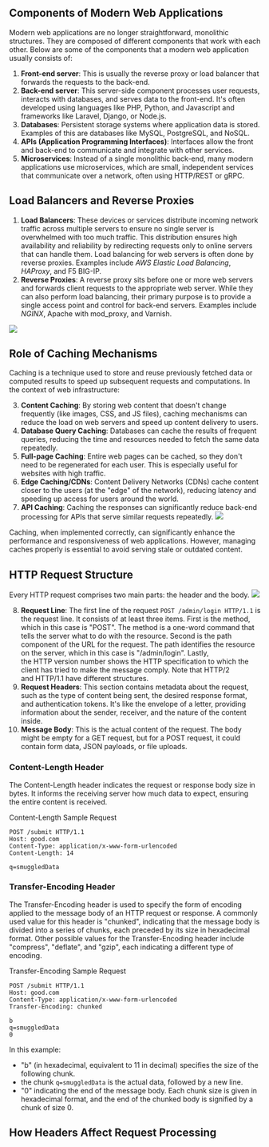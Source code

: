 
## Components of Modern Web Applications
Modern web applications are no longer straightforward, monolithic structures. They are composed of different components that work with each other. Below are some of the components that a modern web application usually consists of:

1. **Front-end server**: This is usually the reverse proxy or load balancer that forwards the requests to the back-end.
2. **Back-end server**: This server-side component processes user requests, interacts with databases, and serves data to the front-end. It's often developed using languages like PHP, Python, and Javascript and frameworks like Laravel, Django, or Node.js.
3. **Databases**: Persistent storage systems where application data is stored. Examples of this are databases like MySQL, PostgreSQL, and NoSQL.
4. **APIs (Application Programming Interfaces)**: Interfaces allow the front and back-end to communicate and integrate with other services.
5. **Microservices**: Instead of a single monolithic back-end, many modern applications use microservices, which are small, independent services that communicate over a network, often using HTTP/REST or gRPC.

## Load Balancers and Reverse Proxies
1. **Load Balancers**: These devices or services distribute incoming network traffic across multiple servers to ensure no single server is overwhelmed with too much traffic. This distribution ensures high availability and reliability by redirecting requests only to online servers that can handle them. Load balancing for web servers is often done by reverse proxies. Examples include *AWS Elastic Load Balancing*, *HAProxy*, and F5 BIG-IP.
2. **Reverse Proxies**: A reverse proxy sits before one or more web servers and forwards client requests to the appropriate web server. While they can also perform load balancing, their primary purpose is to provide a single access point and control for back-end servers. Examples include *NGINX*, Apache with mod_proxy, and Varnish.

![](Pasted%20image%2020250209104620.png)

## Role of Caching Mechanisms
Caching is a technique used to store and reuse previously fetched data or computed results to speed up subsequent requests and computations. In the context of web infrastructure:

3. **Content Caching**: By storing web content that doesn't change frequently (like images, CSS, and JS files), caching mechanisms can reduce the load on web servers and speed up content delivery to users.
4. **Database Query Caching**: Databases can cache the results of frequent queries, reducing the time and resources needed to fetch the same data repeatedly.
5. **Full-page Caching**: Entire web pages can be cached, so they don't need to be regenerated for each user. This is especially useful for websites with high traffic.
6. **Edge Caching/CDNs**: Content Delivery Networks (CDNs) cache content closer to the users (at the "edge" of the network), reducing latency and speeding up access for users around the world.
7. **API Caching**: Caching the responses can significantly reduce back-end processing for APIs that serve similar requests repeatedly.
	![](Pasted%20image%2020250209104756.png)

Caching, when implemented correctly, can significantly enhance the performance and responsiveness of web applications. However, managing caches properly is essential to avoid serving stale or outdated content.


## HTTP Request Structure
Every HTTP request comprises two main parts: the header and the body.
	![](Pasted%20image%2020250209105113.png)

8. **Request Line**: The first line of the request `POST /admin/login HTTP/1.1` is the request line. It consists of at least three items. First is the method, which in this case is "POST". The method is a one-word command that tells the server what to do with the resource. Second is the path component of the URL for the request. The path identifies the resource on the server, which in this case is "/admin/login". Lastly, the HTTP version number shows the HTTP specification to which the client has tried to make the message comply. Note that HTTP/2 and HTTP/1.1 have different structures.
9. **Request Headers**: This section contains metadata about the request, such as the type of content being sent, the desired response format, and authentication tokens. It's like the envelope of a letter, providing information about the sender, receiver, and the nature of the content inside.
10. **Message Body**: This is the actual content of the request. The body might be empty for a GET request, but for a POST request, it could contain form data, JSON payloads, or file uploads.

### **Content-Length Header**
The Content-Length header indicates the request or response body size in bytes. It informs the receiving server how much data to expect, ensuring the entire content is received.

Content-Length Sample Request
```shell-session
POST /submit HTTP/1.1
Host: good.com
Content-Type: application/x-www-form-urlencoded
Content-Length: 14
    
q=smuggledData
```

### **Transfer-Encoding Header**
The Transfer-Encoding header is used to specify the form of encoding applied to the message body of an HTTP request or response. A commonly used value for this header is "chunked", indicating that the message body is divided into a series of chunks, each preceded by its size in hexadecimal format. Other possible values for the Transfer-Encoding header include "compress", "deflate", and "gzip", each indicating a different type of encoding. 

Transfer-Encoding Sample Request
```shell-session
POST /submit HTTP/1.1
Host: good.com
Content-Type: application/x-www-form-urlencoded
Transfer-Encoding: chunked
    
b
q=smuggledData 
0
```

In this example:
- "b" (in hexadecimal, equivalent to 11 in decimal) specifies the size of the following chunk.
-  the chunk `q=smuggledData` is the actual data, followed by a new line.
 - "0"  indicating the end of the message body. Each chunk size is given in hexadecimal format, and the end of the chunked body is signified by a chunk of size 0.

## How Headers Affect Request Processing